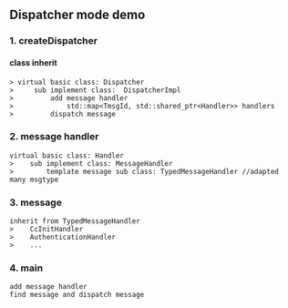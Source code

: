 ## Dispatcher mode demo
### 1. createDispatcher
#### class inherit
``` 
> virtual basic class: Dispatcher  
>     sub implement class:  DispatcherImpl  
>         add message handler  
>             std::map<TmsgId, std::shared_ptr<Handler>> handlers  
>         dispatch message  

```

### 2. message handler
```  
virtual basic class: Handler  
>    sub implement class: MessageHandler  
>        template message sub class: TypedMessageHandler //adapted many msgtype  
```

### 3. message 
``` 
inherit from TypedMessageHandler  
>    CcInitHandler  
>    AuthenticationHandler  
>    ...  
```

### 4. main
``` 
add message handler  
find message and dispatch message  
```
